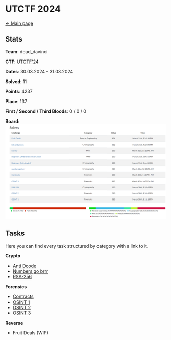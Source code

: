 # UTCTF 2024

[<- Main page](../../)
## Stats

**Team**: dead_davinci

**CTF**: [UTCTF'24](https://ctftime.org/event/2302)

**Dates**: 30.03.2024 - 31.03.2024

**Solved**: 11

**Points**: 4237

**Place**:  137

**First / Second / Third Bloods**: 0 / 0 / 0

**Board:**
![](assets/Pasted%20image%2020240401113147.png)

## Tasks

Here you can find every task structured by category with a link to it.


**Crypto**
- [Anti Dcode](crypto/anti-dcode/readme.md)
- [Numbers go brrr](crypto/numbers-go-brr/readme.md)
- [RSA-256](crypto/rsa-256/readme.md)

**Forensics**
- [Contracts](/forensics/contracts/readme.md)
- [OSINT 1](forensics/osint1/readme.md)
- [OSINT 2](forensics/osint2/readme.md)
- [OSINT 3](forensics/osint3/readme.md)

**Reverse**
- Fruit Deals (WIP)



